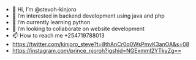 - 👋 Hi, I’m @stevoh-kinjoro
- 👀 I’m interested in backend development using java and php
- 🌱 I’m currently learning python
- 💞️ I’m looking to collaborate on website development
- 📫 How to reach me +254719788013
- https://twitter.com/kinjoro_steve?t=8thAnCr0q0WsPmvK3anOA&s=08
- https://instagram.com/prince_njoroh?igshid=NGExmml2YTkyZg==

<!---
stevoh-kinjoro/stevoh-kinjoro is a ✨ special ✨ repository because its `README.md` (this file) appears on your GitHub profile.
You can click the Preview link to take a look at your changes.
--->
